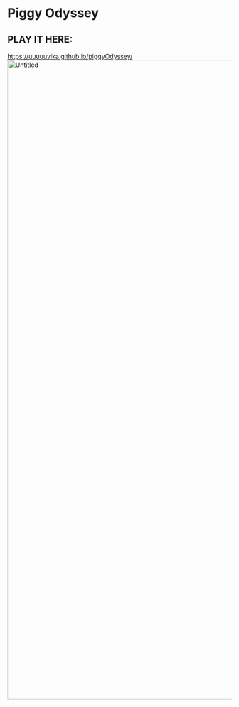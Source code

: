 # Piggy Odyssey

## PLAY IT HERE:
https://uuuuuvika.github.io/piggyOdyssey/
<img width="1440" alt="Untitled" src="https://user-images.githubusercontent.com/47716922/210074587-665a418c-a652-43ea-86f5-875be8312669.png">
